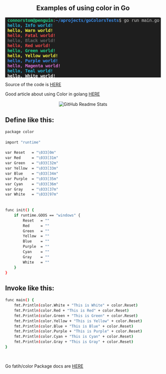 
 <h2 align="center">Examples of using color in Go</h2>


<p align="center">
 <img width="600px" src="https://github.com/coding-to-music/goColorsTests/blob/main/screenshot.png?raw=true" align="center" alt="GitHub Readme Stats" />
 
 

Source of the code is [HERE](https://gist.github.com/ik5/d8ecde700972d4378d87)


Good article about using Color in golang [HERE](https://twinnation.org/articles/35/how-to-add-colors-to-your-console-terminal-output-in-go)

<p align="center">
 <img width="600px" src="https://twinnation.org/api/v1/ai/go-colors.png" align="center" alt="GitHub Readme Stats" />


## Define like this:
```bash
package color

import "runtime"

var Reset   = "\033[0m"
var Red     = "\033[31m"
var Green   = "\033[32m"
var Yellow  = "\033[33m"
var Blue    = "\033[34m"
var Purple  = "\033[35m"
var Cyan    = "\033[36m"
var Gray    = "\033[37m"
var White   = "\033[97m"


func init() {
	if runtime.GOOS == "windows" {
		Reset   = ""
		Red     = ""
		Green   = ""
		Yellow  = ""
		Blue    = ""
		Purple  = ""
		Cyan    = ""
		Gray    = ""
		White   = ""
	}
}
```

## Invoke like this:

```bash
func main() {
    fmt.Println(color.White + "This is White" + color.Reset)
    fmt.Println(color.Red + "This is Red" + color.Reset)
    fmt.Println(color.Green + "This is Green" + color.Reset)
    fmt.Println(color.Yellow + "This is Yellow" + color.Reset)
    fmt.Println(color.Blue + "This is Blue" + color.Reset)
    fmt.Println(color.Purple + "This is Purple" + color.Reset)
    fmt.Println(color.Cyan + "This is Cyan" + color.Reset)
    fmt.Println(color.Gray + "This is Gray" + color.Reset)
}
```

<p align="center">
 <img width="600px" src="https://user-images.githubusercontent.com/438920/96832689-03b3e000-13f4-11eb-9803-46f4c4de3406.jpg" align="center" alt="" />
 
 
Go fatih/color Package docs are [HERE](https://pkg.go.dev/github.com/fatih/color?readme=expanded#section-readme)


